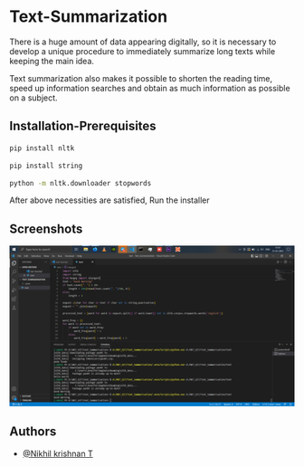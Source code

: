 # Text-Summarization

There is a huge amount of data appearing digitally, so it is necessary to develop a unique procedure to immediately summarize long texts while keeping the main idea. 

Text summarization also makes it possible to shorten the reading time, speed up information searches and obtain as much information as possible on a subject.





## Installation-Prerequisites

```bash 
pip install nltk
```
```bash
pip install string
```
```bash
python -m nltk.downloader stopwords
```


After above necessities are satisfied, Run the installer
## Screenshots

![App Screenshot](https://github.com/Nikhil-Krishnan-T/Text-Summarization/blob/main/Result/Screenshot%202023-01-31%20113745.png)


## Authors

- [@Nikhil krishnan T](https://github.com/Nikhil-Krishnan-T)


